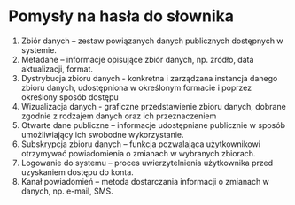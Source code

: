 # Pomysły na hasła do słownika

1. Zbiór danych – zestaw powiązanych danych publicznych dostępnych w systemie.
2. Metadane – informacje opisujące zbiór danych, np. źródło, data aktualizacji, format.
3. Dystrybucja zbioru danych - konkretna i zarządzana instancja danego zbioru danych, udostępniona w określonym formacie i poprzez określony sposób dostępu
4. Wizualizacja danych -  graficzne przedstawienie zbioru danych, dobrane zgodnie z rodzajem danych oraz ich przeznaczeniem
5. Otwarte dane publiczne – informacje udostępniane publicznie w sposób umożliwiający ich swobodne wykorzystanie.
6. Subskrypcja zbioru danych – funkcja pozwalająca użytkownikowi otrzymywać powiadomienia o zmianach w wybranych zbiorach.
7. Logowanie do systemu – proces uwierzytelnienia użytkownika przed uzyskaniem dostępu do konta.
8. Kanał powiadomień – metoda dostarczania informacji o zmianach w danych, np. e-mail, SMS.

